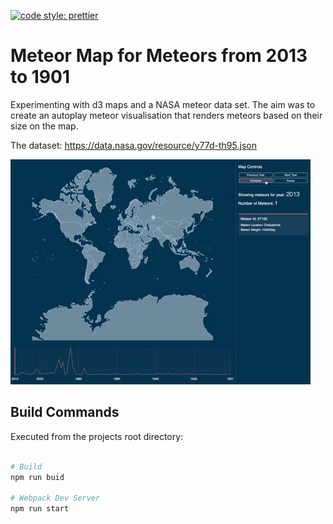 [![code style: prettier](https://img.shields.io/badge/code_style-prettier-ff69b4.svg?style=flat-square)](https://github.com/prettier/prettier)

# Meteor Map for Meteors from 2013 to 1901

Experimenting with d3 maps and a NASA meteor data set. 
The aim was to create an autoplay meteor visualisation that renders meteors based on their size on the map.

The dataset: https://data.nasa.gov/resource/y77d-th95.json

![](./assets/images/readme.gif)

## Build Commands

Executed from the projects root directory:

```bash

# Build
npm run buid

# Webpack Dev Server
npm run start
```